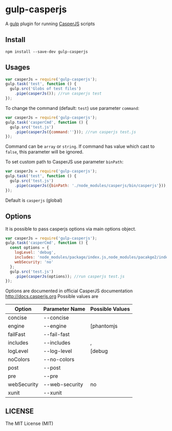 # gulp-casperjs

A [gulp](https://github.com/gulpjs/gulp) plugin for running [CasperJS](https://github.com/n1k0/casperjs) scripts

## Install

```
npm install --save-dev gulp-casperjs
```

## Usages

```js
var casperJs = require('gulp-casperjs');
gulp.task('test', function () {
  gulp.src('Globs of test files')
    .pipe(casperJs()); //run casperjs test
});
```

To change the command (default: `test`) use parameter `command`:

```js
var casperJs = require('gulp-casperjs');
gulp.task('casperCmd', function () {
  gulp.src('test.js')
    .pipe(casperJs({command:''})); //run casperjs test.js
});
```

Command can be `array` or `string`.
If command has value which cast to `false`, this parameter will be ignored.

To set custom path to CasperJS use parameter `binPath`:

```js
var casperJs = require('gulp-casperjs');
gulp.task('test', function () {
  gulp.src('test.js')
    .pipe(casperJs({binPath: './node_modules/casperjs/bin/casperjs'})); //custom path to CasperJs
});
```

Default is `casperjs` (global)


## Options

It is possible to pass casperjs options via main options object.

```js
var casperJs = require('gulp-casperjs');
gulp.task('casperCmd', function () {
  const options = {
    logLevel: 'debug',
    includes: 'node_modules/package/index.js,node_modules/pacakge2/index.js',
    webSecurity: 'no'
  };
  gulp.src('test.js')
    .pipe(casperJs(options)); //run casperjs test.js
});
```

Options are documented in official CasperJS documentation http://docs.casperjs.org
Possible values are

| Option      | Parameter Name | Possible Values                  |
|-------------|----------------|----------------------------------|
| concise     | --concise      |                                  |
| engine      | --engine       | [phantomjs | slimerjs]           |
| failFast    | --fail-fast    |                                  |
| includes    | --includes     | <filename>,<filename>            |
| logLevel    | --log-level    | [debug | info | warning | error] |
| noColors    | --no-colors    |                                  |
| post        | --post         | <filename>                       |
| pre         | --pre          | <filename>                       |
| webSecurity | --web-security | no                               |
| xunit       | --xunit        | <filename>                       |




## LICENSE

The MIT License (MIT)
